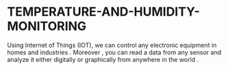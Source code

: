 # TEMPERATURE-AND-HUMIDITY-MONITORING
Using Internet of Things (IOT),  we  can  control  any  electronic  equipment  in  homes  and  industries .  Moreover ,  you  can  read  a  data  from  any  sensor  and analyze  it  either  digitally  or  graphically  from  anywhere  in  the  world .
